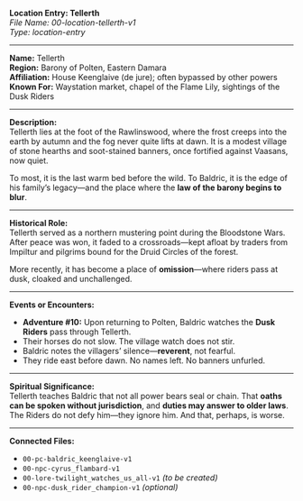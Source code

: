 **Location Entry: Tellerth**  
*File Name: 00-location-tellerth-v1*  
*Type: location-entry*

---

**Name:** Tellerth  
**Region:** Barony of Polten, Eastern Damara  
**Affiliation:** House Keenglaive (de jure); often bypassed by other powers  
**Known For:** Waystation market, chapel of the Flame Lily, sightings of the Dusk Riders

---

**Description:**  
Tellerth lies at the foot of the Rawlinswood, where the frost creeps into the earth by autumn and the fog never quite lifts at dawn. It is a modest village of stone hearths and soot-stained banners, once fortified against Vaasans, now quiet.

To most, it is the last warm bed before the wild. To Baldric, it is the edge of his family’s legacy—and the place where the **law of the barony begins to blur**.

---

**Historical Role:**  
Tellerth served as a northern mustering point during the Bloodstone Wars. After peace was won, it faded to a crossroads—kept afloat by traders from Impiltur and pilgrims bound for the Druid Circles of the forest.

More recently, it has become a place of **omission**—where riders pass at dusk, cloaked and unchallenged.

---

**Events or Encounters:**  
- **Adventure #10:** Upon returning to Polten, Baldric watches the **Dusk Riders** pass through Tellerth.  
- Their horses do not slow. The village watch does not stir.  
- Baldric notes the villagers’ silence—**reverent**, not fearful.  
- They ride east before dawn. No names left. No banners unfurled.

---

**Spiritual Significance:**  
Tellerth teaches Baldric that not all power bears seal or chain. That **oaths can be spoken without jurisdiction**, and **duties may answer to older laws**. The Riders do not defy him—they ignore him. And that, perhaps, is worse.

---

**Connected Files:**  
- `00-pc-baldric_keenglaive-v1`  
- `00-npc-cyrus_flambard-v1`  
- `00-lore-twilight_watches_us_all-v1` *(to be created)*  
- `00-npc-dusk_rider_champion-v1` *(optional)*